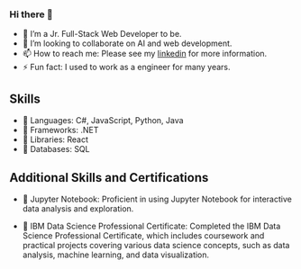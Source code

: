 ### Hi there 👋

<!--
**nancyliqn91/nancyliqn91** is a ✨ _special_ ✨ repository because its `README.md` (this file) appears on your GitHub profile.
- 🤔 I’m looking for help with a internship to sharp my skills.
-->

- 🔭 I’m a Jr. Full-Stack Web Developer to be.
- 👯 I’m looking to collaborate on AI and web development.
- 📫 How to reach me: Please see my [linkedin](www.linkedin.com/in/qian-li-calla) for more information.
- ⚡ Fun fact: I used to work as a engineer for many years.

## Skills
- 🌱 Languages: C#, JavaScript, Python, Java
- 🌱 Frameworks: .NET
- 🌱 Libraries: React
- 🌱 Databases: SQL

## Additional Skills and Certifications

- 🌱 Jupyter Notebook: Proficient in using Jupyter Notebook for interactive data analysis and exploration.

- 🌱 IBM Data Science Professional Certificate: Completed the IBM Data Science Professional Certificate, which includes coursework and practical projects covering various data science concepts, such as data analysis, machine learning, and data visualization.
